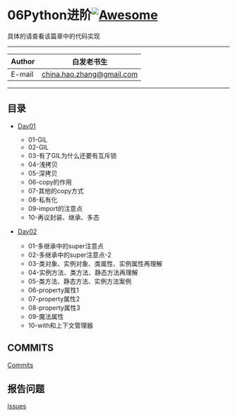 # 06Python进阶[![Awesome](https://cdn.rawgit.com/sindresorhus/awesome/d7305f38d29fed78fa85652e3a63e154dd8e8829/media/badge.svg)](https://github.com/sindresorhus/awesome)

具体的请查看该篇章中的代码实现
****
	
|Author|白发老书生|
|---|---
|E-mail|china.hao.zhang@gmail.com

****


<h2 id="catalog">目录</h2>

* [Day01](#day01)
    * 01-GIL
    * 02-GIL
    * 03-有了GIL为什么还要有互斥锁
    * 04-浅拷贝
    * 05-深拷贝
    * 06-copy的作用
    * 07-其他的copy方式
    * 08-私有化
    * 09-import的注意点
    * 10-再议封装、继承、多态
    
* [Day02](#day02)
    * 01-多继承中的super注意点
    * 02-多继承中的super注意点-2
    * 03-类对象、实例对象、类属性、实例属性再理解
    * 04-实例方法、类方法、静态方法再理解
    * 05-类方法、静态方法、实例方法案例
    * 06-property属性1
    * 07-property属性2
    * 08-property属性3
    * 09-魔法属性
    * 10-with和上下文管理器
   

## COMMITS

[Commits](https://github.com/HaoZhang95/PythonAndMachineLearning/commits/master)

## 报告问题

[Issues](https://github.com/HaoZhang95/PythonAndMachineLearning/issues)

